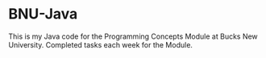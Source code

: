 # BNU-Java
This is my Java code for the Programming Concepts Module at Bucks New University.
Completed tasks each week for the Module.
